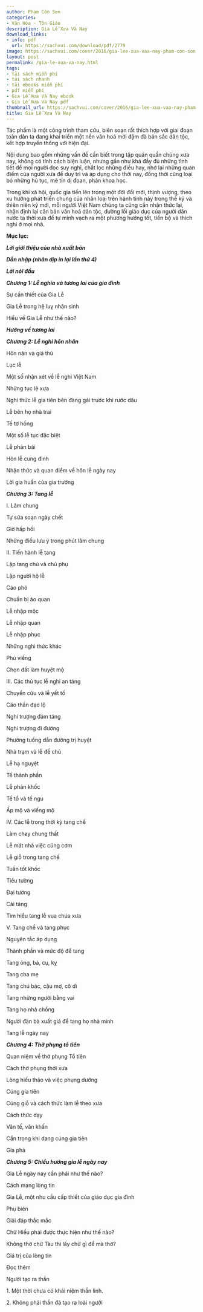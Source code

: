 ```yaml
---
author: Phạm Côn Sơn
categories:
- Văn Hóa - Tôn Giáo
description: Gia Lễ Xưa Và Nay
download_links:
- info: pdf
  url: https://sachvui.com/download/pdf/2779
image: https://sachvui.com/cover/2016/gia-lee-xua-vaa-nay-pham-con-son.jpg
layout: post
permalink: /gia-le-xua-va-nay.html
tags:
- tải sách miễn phí
- tải sách nhanh
- tải ebooks miễn phí
- pdf miễn phí
- Gia Lễ Xưa Và Nay ebook
- Gia Lễ Xưa Và Nay pdf
thumbnail_url: https://sachvui.com/cover/2016/gia-lee-xua-vaa-nay-pham-con-son.jpg
title: Gia Lễ Xưa Và Nay
---
```


 <div class="item-desc text-justify"> <p>Tác phẩm là một công trình tham cứu, biên soạn rất thích hợp với giai đoạn toàn dân ta đang khai triển một nền văn hoá mới đậm đà bản sắc dân tộc, kết hợp truyền thống với hiện đại.</p><p>Nội dung bao gồm những vấn đề cần biết trong tập quán quần chúng xưa nay, không có tính cách biện luận, nhưng gần như khá đầy đủ những tình tiết để mọi người đọc suy nghĩ, chắt lọc những điều hay, nhớ lại những quan điểm của người xưa để duy trì và áp dụng cho thời nay, đồng thời cũng loại bỏ những hủ tục, mê tín dị đoan, phản khoa học.</p><p>Trong khi xã hội, quốc gia tiến lên trong một đời đổi mới, thịnh vượng, theo xu hướng phát triển chung của nhân loại trên hành tinh này trong thế kỷ và thiên niên kỷ mới, mỗi người Việt Nam chúng ta cũng cần nhận thức lại, nhận định lại căn bản văn hoá dân tộc, đường lối giáo dục của người dân nước ta thời xưa để tự mình vạch ra một phương hướng tốt, tiến bộ và thích nghi ở mọi nhà.</p><p><strong>Mục lục:</strong></p><p><em><strong>Lời giới thiệu của nhà xuất bản</strong></em></p><p><em><strong>Dẫn nhập (nhân dịp in lại lần thứ 4)</strong></em></p><p><em><strong>Lời nói đầu</strong></em></p><p><em><strong>Chương 1: Lễ nghĩa và tương lai của gia đình</strong></em></p><p>Sự cần thiết của Gia Lễ</p><p>Gia Lễ trong hệ luỵ nhân sinh</p><p>Hiểu về Gia Lễ như thế nào?</p><p><em><strong>Hướng về tương lai</strong></em></p><p><em><strong>Chương 2: Lễ nghi hôn nhân</strong></em></p><p>Hôn nân và giá thú</p><p>Lục lễ</p><p>Một số nhận xét về lễ nghi Việt Nam</p><p>Những tục lệ xưa</p><p>Nghi thức lễ gia tiên bên đàng gái trước khi rước dâu</p><p>Lễ bên họ nhà trai</p><p>Tế tơ hồng</p><p>Một số lễ tục đặc biệt</p><p>Lễ phản bái</p><p>Hôn lễ cung đình</p><p>Nhận thức và quan điểm về hôn lễ ngày nay</p><p>Lời gia huấn của gia trưởng</p><p><em><strong>Chương 3: Tang lễ</strong></em></p><p>I. Lâm chung</p><p>Tự sửa soạn ngày chết</p><p>Giờ hấp hối</p><p>Những điều lưu ý trong phút lâm chung</p><p>II. Tiến hành lễ tang</p><p>Lập tang chủ và chủ phụ</p><p>Lập người hộ lễ</p><p>Cáo phó</p><p>Chuẩn bị áo quan</p><p>Lễ nhập mộc</p><p>Lễ nhập quan</p><p>Lễ nhập phục</p><p>Những nghi thức khác</p><p>Phú viếng</p><p>Chọn đất làm huyệt mộ</p><p>III. Các thủ tục lễ nghi an táng</p><p>Chuyển cửu và lễ yết tố</p><p>Cáo thần đạo lộ</p><p>Nghi trượng đám táng</p><p>Nghi trượng đi đường</p><p>Phường tuồng dẫn đường trị huyệt</p><p>Nhà trạm và lễ đề chủ</p><p>Lễ hạ nguyệt</p><p>Tế thành phần</p><p>Lễ phản khốc</p><p>Tế tổ và tế ngu</p><p>Ấp mộ và viếng mộ</p><p>IV. Các lễ trong thời kỳ tang chế</p><p>Làm chay chung thất</p><p>Lễ mát nhà việc cúng cơm</p><p>Lễ giỗ trong tang chế</p><p>Tuần tốt khốc</p><p>Tiểu tường</p><p>Đại tường</p><p>Cải táng</p><p>Tìm hiểu tang lễ vua chúa xưa</p><p>V. Tang chế và tang phục</p><p>Nguyên tắc áp dụng</p><p>Thành phần và mức độ để tang</p><p>Tang ông, bà, cụ, kỵ</p><p>Tang cha mẹ</p><p>Tang chú bác, cậu mợ, cô dì</p><p>Tang những người bằng vai</p><p>Tang họ nhà chồng</p><p>Người đàn bà xuất giá để tang họ nhà mình</p><p>Tang lễ ngày nay</p><p><em><strong>Chương 4: Thờ phụng tổ tiên</strong></em></p><p>Quan niệm về thờ phụng Tổ tiên</p><p>Cách thờ phụng thời xưa</p><p>Lòng hiếu thảo và việc phụng dưỡng</p><p>Cúng gia tiên</p><p>Cúng giỗ và cách thức làm lễ theo xưa</p><p>Cách thức dạy</p><p>Văn tế, văn khấn</p><p>Cẩn trọng khi dang cúng gia tiên</p><p>Gia phả</p><p><em><strong>Chương 5: Chiều hướng gia lễ ngày nay</strong></em></p><p>Gia Lễ ngày nay cần phải như thế nào?</p><p>Cách mạng lòng tin</p><p>Gia Lễ, một nhu cầu cấp thiết của giáo dục gia đình</p><p>Phụ biên</p><p>Giải đáp thắc mắc</p><p>Chữ Hiếu phải được thực hiện như thế nào?</p><p>Không thờ chữ Tàu thì lấy chữ gì để mà thờ?</p><p>Giá trị của lòng tin</p><p>Đọc thêm</p><p>Người tạo ra thần</p><p>1. Một thời chưa có khái niệm thần linh.</p><p>2. Không phải thần đã tạo ra loài người</p><p> </p> </div>